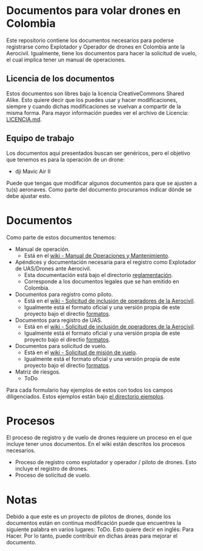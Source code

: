 # Documentos para volar drones en Colombia

Este repositorio contiene los documentos necesarios para poderse registrarse como Explotador y Operador de drones en Colombia ante la Aerocivil.
Igualmente, tiene los documentos para hacer la solicitud de vuelo, el cual implica tener un manual de operaciones.

## Licencia de los documentos

Estos documentos son libres bajo la licencia CreativeCommons Shared Alike.
Esto quiere decir que los puedes usar y hacer modificaciones, siempre y cuando dichas modificaciones se vuelvan a compartir de la misma forma.
Para mayor información puedes ver el archivo de Licencia: [LICENCIA.md](https://github.com/MaptimeBogota/docsDrone/blob/main/LICENCIA.md).

## Equipo de trabajo

Los documentos aquí presentados buscan ser genéricos, pero el objetivo que tenemos es para la operación de un drone:

* dji Mavic Air II

Puede que tengas que modificar algunos documentos para que se ajusten a tu(s) aeronaves.
Como parte del documento procuramos indicar dónde se debe ajustar esto.

# Documentos

Como parte de estos documentos tenemos:

* Manual de operación.
  * Está en el [wiki - Manual de Operaciones y Mantenimiento](https://github.com/MaptimeBogota/docsDrone/wiki/1-Manual-de-Operaciones-y-Mantenimiento).
* Apéndices y documentación necesaria para el registro como Explotador de UAS/Drones ante Aerocivil.
  * Esta documentación está bajo el directorio [reglamentación](https://github.com/MaptimeBogota/docsDrone/tree/main/reglamentacion).
  * Corresponde a los documentos legales que se han emitido en Colombia.
* Documentos para registro como piloto.
  * Está en el [wiki - Solicitud de inclusión de operadores de la Aerocivil](https://github.com/MaptimeBogota/docsDrone/wiki/2A-Proceso-de-Solicitud-de-inclusi%C3%B3n-de-operadores-de-la-Aerocivil).
  * Igualmente está el formato oficial y una versión propia de este proyecto bajo el directio [formatos](https://github.com/MaptimeBogota/docsDrone/tree/main/formatos).
* Documentos para registro de UAS.
  * Está en el [wiki - Solicitud de inclusión de operadores de la Aerocivil](https://github.com/MaptimeBogota/docsDrone/wiki/2A-Proceso-de-Solicitud-de-inclusi%C3%B3n-de-operadores-de-la-Aerocivil).
  * Igualmente está el formato oficial y una versión propia de este proyecto bajo el directio [formatos](https://github.com/MaptimeBogota/docsDrone/tree/main/formatos).
* Documentos para solicitud de vuelo.
  * Está en el [wiki - Solicitud de misión de vuelo](https://github.com/MaptimeBogota/docsDrone/wiki/3A-Proceso-de-Solicitud-de-misi%C3%B3n-de-vuelo).
  * Igualmente está el formato oficial y una versión propia de este proyecto bajo el directio [formatos](https://github.com/MaptimeBogota/docsDrone/tree/main/formatos).
* Matriz de riesgos.
  * ToDo

Para cada formulario hay ejemplos de estos con todos los campos diligenciados.
Estos ejemplos están bajo [el directorio ejemplos](https://github.com/MaptimeBogota/docsDrone/tree/main/ejemplos).

# Procesos

El proceso de registro y de vuelo de drones requiere un proceso en el que incluye tener unos documentos.
En el wiki están descritos los procesos necesarios.

* Proceso de registro como explotador y operador / piloto de drones. Esto incluye el registro de drones.
* Proceso de solicitud de vuelo.

# Notas

Debido a que este es un proyecto de pilotos de drones, donde los documentos están en continua modificación puede que encuentres la siguiente palabra en varios lugares: ToDo.
Esto quiere decir en inglés: Para Hacer.
Por lo tanto, puede contribuir en dichas áreas para mejorar el documento.
